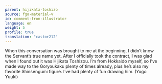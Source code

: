```yaml
---
parent: hijikata-toshizo
source: fgo-material-v
id: comment-from-illustrator
language: en
weight: 5
profile: true
translation: "castor212"
---
```


When this conversation was brought to me at the beginning, I didn’t know the Servant’s true name yet. After I officially took the contract, I was glad when I found out it was Hijikata Toshizou.
I’m from Hokkaido myself, so I’ve made way to the Goryoukaku plenty of times already, plus he’s also my favorite Shinsengumi figure. I’ve had plenty of fun drawing him. (Yogo Yuuki)
